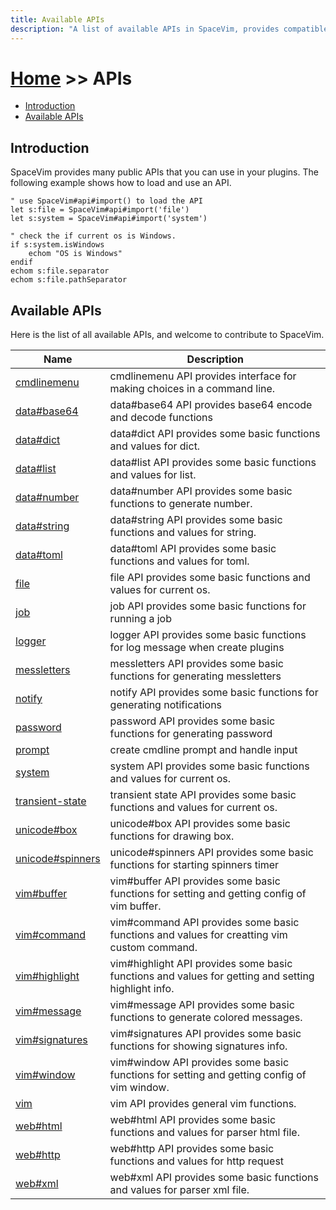 ```yaml
---
title: Available APIs
description: "A list of available APIs in SpaceVim, provides compatible functions for vim and neovim."
---
```


# [Home](../) >> APIs

<!-- vim-markdown-toc GFM -->

- [Introduction](#introduction)
- [Available APIs](#available-apis)

<!-- vim-markdown-toc -->

## Introduction

SpaceVim provides many public APIs that you can use in your plugins.
The following example shows how to load and use an API.

```vim
" use SpaceVim#api#import() to load the API
let s:file = SpaceVim#api#import('file')
let s:system = SpaceVim#api#import('system')

" check the if current os is Windows.
if s:system.isWindows
    echom "OS is Windows"
endif
echom s:file.separator
echom s:file.pathSeparator
```

<!--
call SpaceVim#dev#api#update()
-->

<!-- SpaceVim api list start -->

## Available APIs

Here is the list of all available APIs, and welcome to contribute to SpaceVim.

| Name                                  | Description                                                                                        |
| ------------------------------------- | -------------------------------------------------------------------------------------------------- |
| [cmdlinemenu](cmdlinemenu/)           | cmdlinemenu API provides interface for making choices in a command line.                           |
| [data#base64](data/base64/)           | data#base64 API provides base64 encode and decode functions                                        |
| [data#dict](data/dict/)               | data#dict API provides some basic functions and values for dict.                                   |
| [data#list](data/list/)               | data#list API provides some basic functions and values for list.                                   |
| [data#number](data/number/)           | data#number API provides some basic functions to generate number.                                  |
| [data#string](data/string/)           | data#string API provides some basic functions and values for string.                               |
| [data#toml](data/toml/)               | data#toml API provides some basic functions and values for toml.                                   |
| [file](file/)                         | file API provides some basic functions and values for current os.                                  |
| [job](job/)                           | job API provides some basic functions for running a job                                            |
| [logger](logger/)                     | logger API provides some basic functions for log message when create plugins                       |
| [messletters](messletters/)           | messletters API provides some basic functions for generating messletters                           |
| [notify](notify/)                     | notify API provides some basic functions for generating notifications                              |
| [password](password/)                 | password API provides some basic functions for generating password                                 |
| [prompt](prompt/)                     | create cmdline prompt and handle input                                                             |
| [system](system/)                     | system API provides some basic functions and values for current os.                                |
| [transient-state](transient-state/)   | transient state API provides some basic functions and values for current os.                       |
| [unicode#box](unicode/box/)           | unicode#box API provides some basic functions for drawing box.                                     |
| [unicode#spinners](unicode/spinners/) | unicode#spinners API provides some basic functions for starting spinners timer                     |
| [vim#buffer](vim/buffer/)             | vim#buffer API provides some basic functions for setting and getting config of vim buffer.         |
| [vim#command](vim/command/)           | vim#command API provides some basic functions and values for creatting vim custom command.         |
| [vim#highlight](vim/highlight/)       | vim#highlight API provides some basic functions and values for getting and setting highlight info. |
| [vim#message](vim/message/)           | vim#message API provides some basic functions to generate colored messages.                        |
| [vim#signatures](vim/signatures/)     | vim#signatures API provides some basic functions for showing signatures info.                      |
| [vim#window](vim/window/)             | vim#window API provides some basic functions for setting and getting config of vim window.         |
| [vim](vim/)                           | vim API provides general vim functions.                                                            |
| [web#html](web/html/)                 | web#html API provides some basic functions and values for parser html file.                        |
| [web#http](web/http/)                 | web#http API provides some basic functions and values for http request                             |
| [web#xml](web/xml/)                   | web#xml API provides some basic functions and values for parser xml file.                          |

<!-- SpaceVim api list end -->
